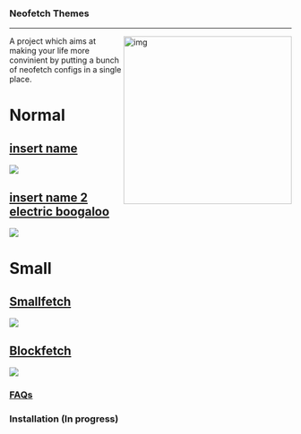 ### Neofetch Themes
---
<img src="https://cdn.discordapp.com/attachments/635625925748457482/864406818545860659/unknown.png" alt="img" align="right" width="300px">  

A project which aims at making your life more convinient by putting a bunch of neofetch configs in a single place.

# Normal


[insert name](https://github.com/Chick2D/neofetch-themes/blob/main/normal/config.conf)
---
![](https://cdn.discordapp.com/attachments/844105799609483264/870380548558839818/unknown.png)

[insert name 2 electric boogaloo](https://github.com/Chick2D/neofetch-themes/blob/main/normal/config2.conf)
---
![](https://cdn.discordapp.com/attachments/844105799609483264/870381043205685298/unknown.png)

# Small

[Smallfetch](https://github.com/Chick2D/neofetch-themes/blob/main/small/config.conf)
---
![](https://user-images.githubusercontent.com/80977468/125406360-482f4380-e3a8-11eb-8abe-f175c9f11667.png)

[Blockfetch](https://github.com/Chick2D/neofetch-themes/blob/main/small/blockfetch.conf)
---
![](https://cdn.discordapp.com/attachments/844105799609483264/889308714203492422/unknown.png)

### [FAQs](https://github.com/Chick2D/neofetch-themes/wiki/FAQs)
### Installation (In progress)
